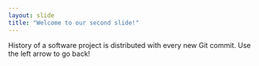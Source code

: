 ```yaml
---
layout: slide
title: "Welcome to our second slide!"
---
```

History of a software project is distributed with every new Git commit.
Use the left arrow to go back!
